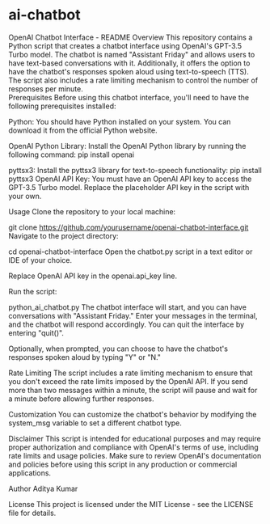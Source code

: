 # ai-chatbot
OpenAI Chatbot Interface - README
Overview
This repository contains a Python script that creates a chatbot interface using OpenAI's GPT-3.5 Turbo model. The chatbot is named "Assistant Friday" and allows users to have text-based conversations with it. Additionally, it offers the option to have the chatbot's responses spoken aloud using text-to-speech (TTS). The script also includes a rate limiting mechanism to control the number of responses per minute.
<br>
Prerequisites
Before using this chatbot interface, you'll need to have the following prerequisites installed:

Python: You should have Python installed on your system. You can download it from the official Python website.

OpenAI Python Library: Install the OpenAI Python library by running the following command:
pip install openai

pyttsx3: Install the pyttsx3 library for text-to-speech functionality:
pip install pyttsx3
OpenAI API Key: You must have an OpenAI API key to access the GPT-3.5 Turbo model. Replace the placeholder API key in the script with your own.

Usage
Clone the repository to your local machine:

git clone https://github.com/yourusername/openai-chatbot-interface.git
Navigate to the project directory:

cd openai-chatbot-interface
Open the chatbot.py script in a text editor or IDE of your choice.

Replace OpenAI API key in the openai.api_key line.

Run the script:

python_ai_chatbot.py
The chatbot interface will start, and you can have conversations with "Assistant Friday." Enter your messages in the terminal, and the chatbot will respond accordingly. You can quit the interface by entering "quit()".

Optionally, when prompted, you can choose to have the chatbot's responses spoken aloud by typing "Y" or "N."

Rate Limiting
The script includes a rate limiting mechanism to ensure that you don't exceed the rate limits imposed by the OpenAI API. If you send more than two messages within a minute, the script will pause and wait for a minute before allowing further responses.

Customization
You can customize the chatbot's behavior by modifying the system_msg variable to set a different chatbot type.

Disclaimer
This script is intended for educational purposes and may require proper authorization and compliance with OpenAI's terms of use, including rate limits and usage policies. Make sure to review OpenAI's documentation and policies before using this script in any production or commercial applications.

Author
Aditya Kumar

License
This project is licensed under the MIT License - see the LICENSE file for details.
